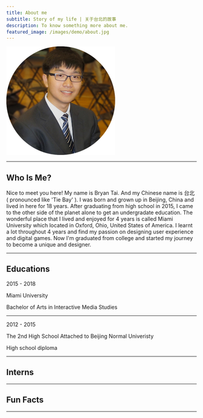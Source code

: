 ```yaml
---
title: About me
subtitle: Story of my life | 关于台北的故事
description: To know something more about me.
featured_image: /images/demo/about.jpg
---
```


![](/images/avatar-tb.png)

---

## Who Is Me?

Nice to meet you here! My name is Bryan Tai. And my Chinese name is 台北 ( pronounced like 'Tie Bay' ). I was born and grown up in Beijing, China and lived in here for 18 years. After graduating from high school in 2015, I came to the other side of the planet alone to get an undergradate education. The wonderful place that I lived and enjoyed for 4 years is called Miami University which located in Oxford, Ohio, United States of America. I learnt a lot throughout 4 years and find my passion on designing user experience and digital games. Now I'm graduated from college and started my journey to become a unique and  designer.

---

## Educations

2015 - 2018

Miami University

Bachelor of Arts in Interactive Media Studies

---

2012 - 2015

The 2nd High School Attached to Beijing Normal Univeristy

High school diploma

---

## Interns

---

## Fun Facts

---